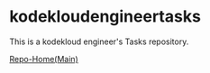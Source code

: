 # kodekloudengineertasks

This is a kodekloud engineer's Tasks repository.  



[Repo-Home(Main)](https://github.com/swapnilAx/kodekloudengineertasks/tree/main)
